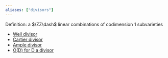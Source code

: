 ```yaml
---
aliases: ["divisors"]
---
```



Definition: a $\ZZ\dash$ linear combinations of codimension 1 subvarieties
- [Weil divisor](Weil%20divisor)
- [Cartier divisor](Cartier%20divisor)
- [Ample divisor](Ample%20divisor)
- [O(D) for D a divisor](O(D)%20for%20D%20a%20divisor.md)
